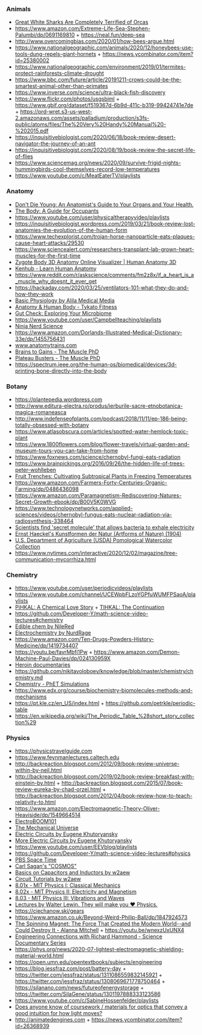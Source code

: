 ### Animals

- [Great White Sharks Are Completely Terrified of Orcas](https://www.smithsonianmag.com/smart-news/great-white-sharks-are-completely-terrified-orcas-180972009)
- https://www.amazon.com/Extreme-Life-Sea-Stephen-Palumbi/dp/0691169810 + https://neal.fun/deep-sea
- http://www.overcomingbias.com/2020/01/how-bees-argue.html
- https://www.nationalgeographic.com/animals/2020/12/honeybees-use-tools-dung-repels-giant-hornets + https://news.ycombinator.com/item?id=25380002
- https://www.nationalgeographic.com/environment/2019/01/termites-protect-rainforests-climate-drought
- https://www.bbc.com/future/article/20191211-crows-could-be-the-smartest-animal-other-than-primates
- https://www.inverse.com/science/ultra-black-fish-discovery
- https://www.flickr.com/photos/usgsbiml + https://www.gbif.org/dataset/f519367d-6b9d-411c-b319-99424741e7de + https://prd-wret.s3-us-west-2.amazonaws.com/assets/palladium/production/s3fs-public/atoms/files/The%20Very%20Handy%20Manual%20-%202015.pdf
- https://inquisitivebiologist.com/2020/06/18/book-review-desert-navigator-the-journey-of-an-ant
- https://inquisitivebiologist.com/2020/08/19/book-review-the-secret-life-of-flies
- https://www.sciencemag.org/news/2020/09/survive-frigid-nights-hummingbirds-cool-themselves-record-low-temperatures
- https://www.youtube.com/c/MeatEaterTV/playlists

### Anatomy

- [Don't Die Young: An Anatomist's Guide to Your Organs and Your Health.](https://www.amazon.com/Dont-Die-Young-Anatomists-Organs/dp/0747592802)
- [The Body: A Guide for Occupants](https://www.amazon.com/Body-Guide-Occupants-Bill-Bryson/dp/0385539304)
- https://www.youtube.com/user/physicaltherapyvideo/playlists
- https://inquisitivebiologist.wordpress.com/2019/03/21/book-review-lost-anatomies-the-evolution-of-the-human-form
- https://www.techexplorist.com/trojan-horse-nanoparticle-eats-plaques-cause-heart-attacks/29530
- https://www.sciencealert.com/researchers-transplant-lab-grown-heart-muscles-for-the-first-time
- [Zygote Body 3D Anatomy Online Visualizer | Human Anatomy 3D](https://www.zygotebody.com)
- [Kenhub - Learn Human Anatomy](https://www.youtube.com/user/kenHubCOM/playlists)
- https://www.reddit.com/r/askscience/comments/fm2z8x/if_a_heart_is_a_muscle_why_doesnt_it_ever_get
- https://hackaday.com/2020/03/25/ventilators-101-what-they-do-and-how-they-work
- [Basic Physiology by Alila Medical Media](https://www.youtube.com/playlist?list=PLJIs8ZcKXHUy7zyDIGhZVIflbfulNFif0)
- [Anatomy & Human Body - Tykato Fitness ](https://www.youtube.com/playlist?list=PLRpkzoMo7s2bVD4B5AqASGJfCQUFXfnNP)
- [Gut Check: Exploring Your Microbiome](https://www.coursera.org/learn/microbiome)
- https://www.youtube.com/user/Campbellteaching/playlists
- [Ninja Nerd Science](https://www.youtube.com/channel/UC6QYFutt9cluQ3uSM963_KQ/playlists)
- https://www.amazon.com/Dorlands-Illustrated-Medical-Dictionary-33e/dp/1455756431
- www.anatomytrains.com
- [Brains to Gains - The Muscle PhD](https://www.youtube.com/playlist?list=PLmiXBKJgM-GuNUykEDLcMiEK2jHrwhq1Z)
- [Plateau Busters - The Muscle PhD](https://www.youtube.com/playlist?list=PLmiXBKJgM-GsIXN847rITImkm51Pd7fiJ)
- https://spectrum.ieee.org/the-human-os/biomedical/devices/3d-printing-bone-directly-into-the-body

### Botany

- https://plantepedia.wordpress.com
- http://www.editura-electra.ro/produs/ierburile-sacre-etnobotanica-magica-romaneasca
- http://www.indefenseofplants.com/podcast/2018/11/11/ep-186-being-totally-obsessed-with-botany
- https://www.atlasobscura.com/articles/spotted-water-hemlock-toxic-plant
- https://www.1800flowers.com/blog/flower-travels/virtual-garden-and-museum-tours-you-can-take-from-home
- https://www.foxnews.com/science/chernobyl-fungi-eats-radiation
- https://www.brainpickings.org/2016/09/26/the-hidden-life-of-trees-peter-wohlleben
- [Fruit Trenches: Cultivating Subtropical Plants in Freezing Temperatures ](https://news.ycombinator.com/item?id=22887931)
- https://www.amazon.com/Farmers-Forty-Centuries-Organic-Farming/dp/0486436098
- https://www.amazon.com/Paramagnetism-Rediscovering-Natures-Secret-Growth-ebook/dp/B00V5K0WVG
- https://www.technologynetworks.com/applied-sciences/videos/chernobyl-fungus-eats-nuclear-radiation-via-radiosynthesis-338464
- [Scientists find 'secret molecule' that allows bacteria to exhale electricity](https://www.livescience.com/electron-breathing-geobacter-microbes.html)
- [Ernst Haeckel's Kunstformen der Natur (Artforms of Nature) (1904)](https://commons.wikimedia.org/wiki/Kunstformen_der_Natur)
- [U.S. Department of Agriculture (USDA) Pomological Watercolor Collection](https://usdawatercolors.nal.usda.gov/pom/home.xhtml)
- https://www.nytimes.com/interactive/2020/12/02/magazine/tree-communication-mycorrhiza.html

### Chemistry

- https://www.youtube.com/user/periodicvideos/playlists
- https://www.youtube.com/channel/UCEWpbFLzoYGPfuWUMFPSaoA/playlists
- [PiHKAL: A Chemical Love Story](https://en.wikipedia.org/wiki/PiHKAL) + [TIHKAL: The Continuation](https://en.wikipedia.org/wiki/TiHKAL)
- https://github.com/Developer-Y/math-science-video-lectures#chemistry
- [Edible chem by NileRed](https://www.youtube.com/playlist?list=PLbaramj7Nly7bs5EiT3Hmlx4XudWHe6V0)
- [Electrochemistry by NurdRage](https://www.youtube.com/playlist?list=PLU79801KtVAUCrIv5rJn3lEK_6IvekEa7)
- https://www.amazon.com/Ten-Drugs-Powders-History-Medicine/dp/1419734407
- https://youtu.be/favrMbfi1Pw + https://www.amazon.com/Demon-Machine-Paul-Davies/dp/024130959X
- [Heroin documentaries](https://matt.sh/heroin)
- https://github.com/nikitavoloboev/knowledge/blob/master/chemistry/chemistry.md
- [Chemistry - PhET Simulations](https://phet.colorado.edu/en/simulations/category/chemistry)
- https://www.edx.org/course/biochemistry-biomolecules-methods-and-mechanisms
- https://pt.kle.cz/en_US/index.html + https://github.com/petrkle/periodic-table
- https://en.wikipedia.org/wiki/The_Periodic_Table_%28short_story_collection%29

### Physics

- https://physicstravelguide.com
- https://www.feynmanlectures.caltech.edu
- http://backreaction.blogspot.com/2012/09/book-review-universe-within-by-neil.html
- http://backreaction.blogspot.com/2019/02/book-review-breakfast-with-einstein-by.html + http://backreaction.blogspot.com/2015/07/book-review-eureka-by-chad-orzel.html + http://backreaction.blogspot.com/2012/04/book-review-how-to-teach-relativity-to.html
- https://www.amazon.com/Electromagnetic-Theory-Oliver-Heaviside/dp/1549664514
- [ElectroBOOM101](https://www.youtube.com/playlist?list=PLr_CZLgMkHeWFl1uf5yR2ouhIh00ycHn9)
- [The Mechanical Universe](https://www.youtube.com/playlist?list=PL8_xPU5epJddRABXqJ5h5G0dk-XGtA5cZ)
- [Electric Circuits by Eugene Khutoryansky](https://www.youtube.com/playlist?list=PLkyBCj4JhHt8DFH9QysGWm4h_DOxT93fb)
- [More Electric Circuits by Eugene Khutoryansky](https://www.youtube.com/playlist?list=PLkyBCj4JhHt-4PnnwpbG-ZKV_EjX03DX8)
- https://www.youtube.com/user/EEVblog/playlists
- https://github.com/Developer-Y/math-science-video-lectures#physics
- [PBS Space Time](https://www.youtube.com/channel/UC7_gcs09iThXybpVgjHZ_7g/playlists)
- [Carl Sagan's "COSMOS"](https://www.youtube.com/playlist?list=PLKSi40WEKtMxykDBP8_vrC6bKXotys8KJ)
- [Basics on Capacitors and Inductors by w2aew](https://www.youtube.com/playlist?list=PLB9A78ED3D7EF1AE5)
- [Circuit Tutorials by w2aew](https://www.youtube.com/playlist?list=PL4ZSD4omd_Aw-ozOphzFCkhWMtBdyEIrP)
- [8.01x - MIT Physics I: Classical Mechanics](https://www.youtube.com/playlist?list=PLyQSN7X0ro203puVhQsmCj9qhlFQ-As8e)
- [8.02x - MIT Physics II: Electricity and Magnetism](https://www.youtube.com/playlist?list=PLyQSN7X0ro2314mKyUiOILaOC2hk6Pc3j)
- [8.03 - MIT Physics III: Vibrations and Waves](https://www.youtube.com/playlist?list=PLyQSN7X0ro22WeXM2QCKJm2NP_xHpGV89)
- [ Lectures by Walter Lewin. They will make you ♥ Physics.](https://www.youtube.com/channel/UCiEHVhv0SBMpP75JbzJShqw/playlists)
- https://ciechanow.ski/gears
- https://www.amazon.co.uk/Beyond-Weird-Philip-Ball/dp/1847924573
- [The Spinning Magnet: The Force That Created the Modern World--and Could Destroy It - Alanna Mitchell](https://www.goodreads.com/en/book/show/35754738) + https://youtu.be/wnexzUxUNX4
- [Engineering Connections with Richard Hammond - Science Documentary Series](https://www.youtube.com/playlist?list=PLBThhL8p7IfkXJNkrGlhAYlMX5vuOVoat)
- https://phys.org/news/2020-07-lightest-electromagnetic-shielding-material-world.html
- https://open.umn.edu/opentextbooks/subjects/engineering
- https://blog.jessfraz.com/post/battery-day + https://twitter.com/jessfraz/status/1311086559832145921 + https://twitter.com/jessfraz/status/1308069671778750464 + https://silanano.com/news/futureofenergystorage + https://twitter.com/SilaGene/status/1301197888333123586
- https://www.youtube.com/c/SabineHossenfelder/playlists
- [Does anyone know of coursework / materials for optics that convey a good intuition for how light moves?](https://twitter.com/LauraDeming/status/1353031120326021126)
- http://animatedengines.com + https://news.ycombinator.com/item?id=26368939
